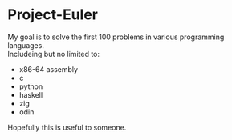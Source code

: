 # Project-Euler

My goal is to solve the first 100 problems in various programming languages.  
Includeing but no limited to:  

- x86-64 assembly
- c
- python
- haskell
- zig
- odin

Hopefully this is useful to someone.  


